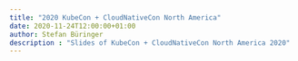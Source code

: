 ```yaml
---
title: "2020 KubeCon + CloudNativeCon North America"
date: 2020-11-24T12:00:00+01:00
author: Stefan Büringer
description : "Slides of KubeCon + CloudNativeCon North America 2020"
---
```

